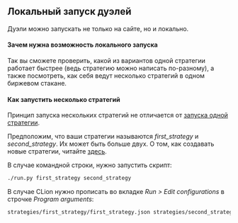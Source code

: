 ## Локальный запуск дуэлей

Дуэли можно запускать не только на сайте, но и локально.

#### Зачем нужна возможность локального запуска

Так вы сможете проверить, какой из вариантов одной стратегии работает быстрее (ведь стратегию можно написать по-разному), а также посмотреть, как себя ведут несколько стратегий в одном биржевом стакане.

#### Как запустить несколько стратегий

Принцип запуска нескольких стратегий не отличается от [запуска одной стратегии](/local-pack/run_strategy.md).

Предположим, что ваши стратегии называются *first_strategy* и *second_strategy*.
Их может быть больше двух.
О том, как создавать новые стратегии, читайте [здесь](/local-pack/add_strategy.md).

В случае командной строки, нужно запустить скрипт:

```bash
./run.py first_strategy second_strategy
```

В случае CLion нужно прописать во вкладке *Run > Edit configurations* в строчке *Program arguments*:

```bash
strategies/first_strategy/first_strategy.json strategies/second_strategy/second_strategy.json
```
